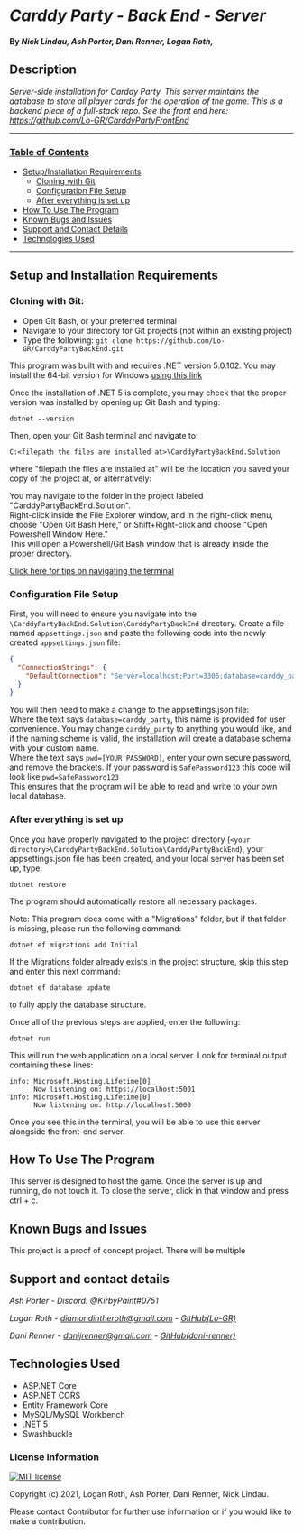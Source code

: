 # _Carddy Party - Back End - Server_

#### By _Nick Lindau, Ash Porter, Dani Renner, Logan Roth,_

## Description

_Server-side installation for Carddy Party. This server maintains the database to store all player cards for the operation of the game. This is a backend piece of a full-stack repo. See the front end here: https://github.com/Lo-GR/CarddyPartyFrontEnd_

------------------------------
### <u>Table of Contents</u>
* <a href="#setup-and-installation-requirements">Setup/Installation Requirements</a>
  * <a href="#cloning-with-git">Cloning with Git</a>
  * <a href="#configuration-file-setup">Configuration File Setup</a>
  * <a href="#after-everything-is-set-up">After everything is set up</a>
* <a href="#how-to-use-the-program">How To Use The Program</a>
* <a href="#known-bugs-and-issues">Known Bugs and Issues</a>
* <a href="#support-and-contact-details">Support and Contact Details</a>
* <a href="#technologies-used">Technologies Used</a>
------------------------------

## Setup and Installation Requirements

### Cloning with Git:

* Open Git Bash, or your preferred terminal
* Navigate to your directory for Git projects (not within an existing project)
* Type the following: `git clone https://github.com/Lo-GR/CarddyPartyBackEnd.git`

This program was built with and requires .NET version 5.0.102. You may install the 64-bit version for Windows [using this link](https://dotnet.microsoft.com/download/dotnet/thank-you/sdk-5.0.102-windows-x64-installer)  

Once the installation of .NET 5 is complete, you may check that the proper version was installed by opening up Git Bash and typing:  

`dotnet --version`  

Then, open your Git Bash terminal and navigate to:

`C:<filepath the files are installed at>\CarddyPartyBackEnd.Solution`

where "filepath the files are installed at" will be the location you saved your copy of the project at, or alternatively:  

You may navigate to the folder in the project labeled "CarddyPartyBackEnd.Solution".  
Right-click inside the File Explorer window, and in the right-click menu, choose "Open Git Bash Here," or Shift+Right-click and choose "Open Powershell Window Here."  
This will open a Powershell/Git Bash window that is already inside the proper directory.

[Click here for tips on navigating the terminal](https://docs.microsoft.com/en-us/powershell/scripting/samples/managing-current-location?view=powershell-7.1)

### Configuration File Setup

First, you will need to ensure you navigate into the `\CarddyPartyBackEnd.Solution\CarddyPartyBackEnd` directory. Create a file named `appsettings.json` and paste the following code into the newly created `appsettings.json` file:

```json
{
  "ConnectionStrings": {
    "DefaultConnection": "Server=localhost;Port=3306;database=carddy_party;uid=root;pwd=[YOUR PASSWORD];"
  }
}
```

You will then need to make a change to the appsettings.json file:  
Where the text says `database=carddy_party`, this name is provided for user convenience. You may change `carddy_party` to anything you would like, and if the naming scheme is valid, the installation will create a database schema with your custom name.  
Where the text says `pwd=[YOUR PASSWORD]`, enter your own secure password, and remove the brackets. If your password is `SafePassword123` this code will look like `pwd=SafePassword123`  
This ensures that the program will be able to read and write to your own local database.

### After everything is set up

Once you have properly navigated to the project directory (`<your directory>\CarddyPartyBackEnd.Solution\CarddyPartyBackEnd`), your appsettings.json file has been created, and your local server has been set up, type:

`dotnet restore`

The program should automatically restore all necessary packages.  

Note: This program does come with a "Migrations" folder, but if that folder is missing, please run the following command:

`dotnet ef migrations add Initial`

If the Migrations folder already exists in the project structure, skip this step and enter this next command:

`dotnet ef database update`

to fully apply the database structure.

Once all of the previous steps are applied, enter the following:

`dotnet run`

This will run the web application on a local server. Look for terminal output containing these lines:  

```
info: Microsoft.Hosting.Lifetime[0]
      Now listening on: https://localhost:5001
info: Microsoft.Hosting.Lifetime[0]
      Now listening on: http://localhost:5000
```

Once you see this in the terminal, you will be able to use this server alongside the front-end server.  

## How To Use The Program

This server is designed to host the game. Once the server is up and running, do not touch it. To close the server, click in that window and press ctrl + c.  

## Known Bugs and Issues

This project is a proof of concept project. There will be multiple 

## Support and contact details

_Ash Porter - Discord: @KirbyPaint#0751_

_Logan Roth - diamondintheroth@gmail.com - [GitHub(Lo-GR)](https://github.com/Lo-GR)_

_Dani Renner - danijrenner@gmail.com - [GitHub(dani-renner)](https://github.com/dani-renner)_

## Technologies Used

*  ASP.NET Core
*  ASP.NET CORS
*  Entity Framework Core
*  MySQL/MySQL Workbench
*  .NET 5
*  Swashbuckle

### License Information

[![MIT license](https://img.shields.io/badge/License-MIT-blue.svg)](https://opensource.org/licenses/MIT)

Copyright (c) 2021, Logan Roth, Ash Porter, Dani Renner, Nick Lindau.

Please contact Contributor for further use information or if you would like to make a contribution.
